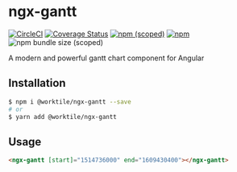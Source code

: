 # ngx-gantt

[![CircleCI](https://circleci.com/gh/worktile/ngx-gantt.svg?style=shield)](https://circleci.com/gh/worktile/ngx-gantt)
[![Coverage Status][coveralls-image]][coveralls-url]
[![npm (scoped)](https://img.shields.io/npm/v/@worktile/gantt?style=flat)](https://www.npmjs.com/package/@worktile/gantt)
[![npm](https://img.shields.io/npm/dm/@worktile/gantt)](https://www.npmjs.com/package/@worktile/gantt)
![npm bundle size (scoped)](https://img.shields.io/bundlephobia/min/@worktile/gantt)

[coveralls-image]: https://coveralls.io/repos/github/worktile/ngx-gantt/badge.svg?branch=master
[coveralls-url]: https://coveralls.io/github/worktile/ngx-gantt

A modern and powerful gantt chart component for Angular

## Installation

```bash
$ npm i @worktile/ngx-gantt --save
# or
$ yarn add @worktile/ngx-gantt
```

## Usage

```html
<ngx-gantt [start]="1514736000" end="1609430400"></ngx-gantt>
```


